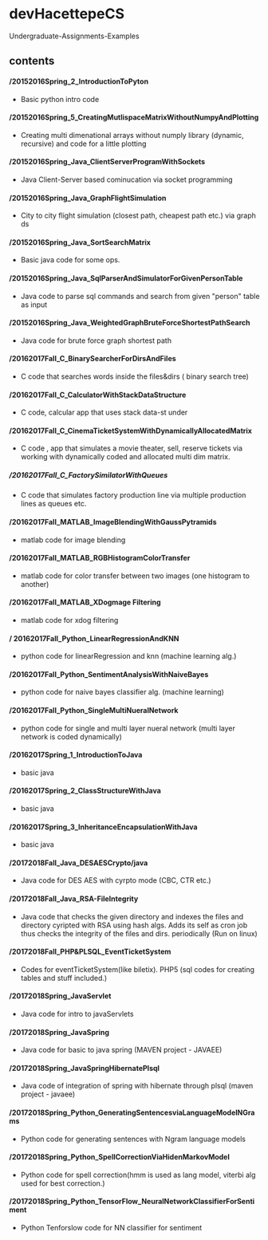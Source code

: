 # devHacettepeCS
Undergraduate-Assignments-Examples




## contents


#### /20152016Spring_2_IntroductionToPyton
- Basic python intro code

#### /20152016Spring_5_CreatingMutlispaceMatrixWithoutNumpyAndPlotting
- Creating multi dimenational arrays without numply library (dynamic, recursive) and code for a little plotting

#### /20152016Spring_Java_ClientServerProgramWithSockets
- Java Client-Server based cominucation via socket programming

#### /20152016Spring_Java_GraphFlightSimulation
- City to city flight simulation (closest path, cheapest path etc.) via graph ds

#### /20152016Spring_Java_SortSearchMatrix
- Basic java code for some ops.

#### /20152016Spring_Java_SqlParserAndSimulatorForGivenPersonTable
- Java code to parse sql commands and search from given "person" table as input

#### /20152016Spring_Java_WeightedGraphBruteForceShortestPathSearch
- Java code for brute force graph shortest path

#### /20162017Fall_C_BinarySearcherForDirsAndFiles
- C code that searches words inside the files&dirs ( binary search tree)

#### /20162017Fall_C_CalculatorWithStackDataStructure
- C code, calcular app that uses stack data-st under

#### /20162017Fall_C_CinemaTicketSystemWithDynamicallyAllocatedMatrix
- C code , app that simulates a movie theater, sell, reserve tickets via working with dynamically coded and allocated multi dim matrix.

##### /20162017Fall_C_FactorySimilatorWithQueues
- C code that simulates factory production line via multiple production lines as queues etc.

#### /20162017Fall_MATLAB_ImageBlendingWithGaussPytramids
- matlab code for image blending

#### /20162017Fall_MATLAB_RGBHistogramColorTransfer
- matlab code for color transfer between two images (one histogram to another)

#### /20162017Fall_MATLAB_XDogmage Filtering
- matlab code for xdog filtering

#### / 20162017Fall_Python_LinearRegressionAndKNN
- python code for linearRegression and knn (machine learning alg.)

#### /20162017Fall_Python_SentimentAnalysisWithNaiveBayes
- python code for naive bayes classifier alg. (machine learning)

#### /20162017Fall_Python_SingleMultiNueralNetwork
- python code for single and multi layer nueral network (multi layer network is coded dynamically)

#### /20162017Spring_1_IntroductionToJava
- basic java

#### /20162017Spring_2_ClassStructureWithJava
- basic java

#### /20162017Spring_3_InheritanceEncapsulationWithJava
- basic java

#### /20172018Fall_Java_DESAESCrypto/java
- Java code for DES AES with cyrpto mode (CBC, CTR etc.)

#### /20172018Fall_Java_RSA-FileIntegrity
- Java code that checks the given directory and indexes the files and directory cyripted with RSA using hash algs. Adds its self as cron job thus checks the integrity of the files and dirs. periodically (Run on linux)

#### /20172018Fall_PHP&PLSQL_EventTicketSystem
- Codes for eventTicketSystem(like biletix). PHP5 (sql codes for creating tables and stuff included.)

#### /20172018Spring_JavaServlet
- Java code for intro to javaServlets 

#### /20172018Spring_JavaSpring
- Java code for basic to java spring (MAVEN project - JAVAEE)

#### /20172018Spring_JavaSpringHibernatePlsql
- Java code of integration of spring with hibernate through plsql (maven project - javaee)

#### /20172018Spring_Python_GeneratingSentencesviaLanguageModelNGrams
- Python code for generating sentences with Ngram language models

#### /20172018Spring_Python_SpellCorrectionViaHidenMarkovModel
- Python code for spell correction(hmm is used as lang model, viterbi alg used for best correction.)

#### /20172018Spring_Python_TensorFlow_NeuralNetworkClassifierForSentiment
- Python Tenforslow code for NN classifier for sentiment
